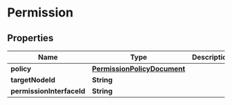 
# Permission

## Properties
Name | Type | Description | Notes
------------ | ------------- | ------------- | -------------
**policy** | [**PermissionPolicyDocument**](PermissionPolicyDocument.md) |  |  [optional]
**targetNodeId** | **String** |  |  [optional]
**permissionInterfaceId** | **String** |  |  [optional]



